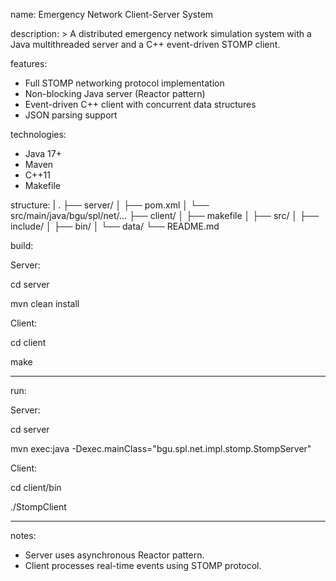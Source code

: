 name: Emergency Network Client-Server System

description: >
  A distributed emergency network simulation system with a Java multithreaded server and a C++ event-driven STOMP client.

features:
  - Full STOMP networking protocol implementation
  - Non-blocking Java server (Reactor pattern)
  - Event-driven C++ client with concurrent data structures
  - JSON parsing support

technologies:
  - Java 17+
  - Maven
  - C++11
  - Makefile

structure: |
  .
  ├── server/
  │   ├── pom.xml
  │   └── src/main/java/bgu/spl/net/...
  ├── client/
  │   ├── makefile
  │   ├── src/
  │   ├── include/
  │   ├── bin/
  │   └── data/
  └── README.md
  
  build: 
  
  Server:
  
  cd server
  
  mvn clean install


  Client:
  
  cd client
  
  make

---
run: 

  Server:
  
  cd server 
  
  mvn exec:java -Dexec.mainClass="bgu.spl.net.impl.stomp.StompServer"


  Client:
  
  cd client/bin
  
  ./StompClient <host> <port>

---
notes:
  - Server uses asynchronous Reactor pattern.
  - Client processes real-time events using STOMP protocol.
